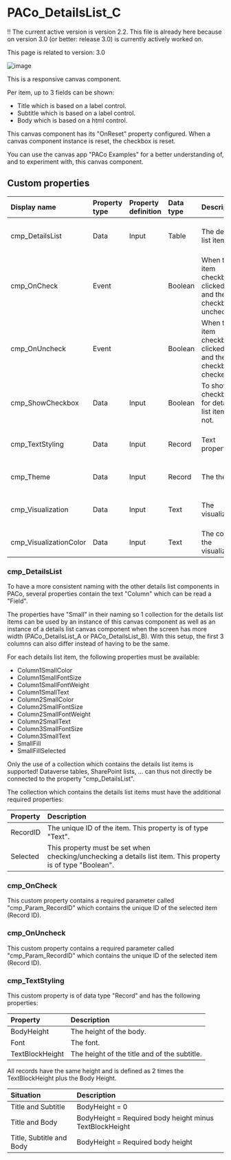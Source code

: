 # PACo_DetailsList_C

!! The current active version is version 2.2. This file is already here because on version 3.0 (or better: release 3.0) is currently actively worked on.

This page is related to version: 3.0

![image](https://user-images.githubusercontent.com/35654198/235979572-89783b98-c265-44c7-b2ef-e3f8158662b7.png)

This is a responsive canvas component.

Per item, up to 3 fields can be shown:
* Title which is based on a label control.
* Subtitle which is based on a label control.
* Body which is based on a html control.

This canvas component has its "OnReset" property configured. When a canvas component instance is reset, the checkbox is reset.

You can use the canvas app "PACo Examples" for a better understanding of, and to experiment with, this canvas component.

## Custom properties

| Display name | Property type | Property definition | Data type | Description | Memo
| :--- | :--- | :--- | :--- | :--- | :--- |
| cmp_DetailsList | Data | Input | Table | The details list items. | See the documention on cmp_DetailsList below. |
| cmp_OnCheck | Event | | Boolean | When the item checkbox is clicked on and the checkbox is unchecked. | See the documention on cmp_OnCheck below. |
| cmp_OnUncheck | Event | | Boolean | When the item checkbox is clicked on and the checkbox is checked. | See the documention on cmp_OnUncheck below. |
| cmp_ShowCheckbox | Data | Input | Boolean | To show the checkbox for details list items or not. | |
| cmp_TextStyling | Data | Input | Record | Text properties. | See the documention on cmp_TextStyling below. |
| cmp_Theme | Data | Input | Record | The theme. | See the documention on theming. |
| cmp_Visualization | Data | Input | Text | The visualization. | See the documention of canvas component cmp_Visualization_A. |
| cmp_VisualizationColor | Data | Input | Text | The color of the visualization. | |

### cmp_DetailsList
To have a more consistent naming with the other details list components in PACo, several properties contain the text "Column" which can be read a "Field".

The properties have "Small" in their naming so 1 collection for the details list items can be used by an instance of this canvas component as well as an instance of a details list canvas component when the screen has more width (PACo_DetailsList_A or PACo_DetailsList_B). With this setup, the first 3 columns can also differ instead of having to be the same.

For each details list item, the following properties must be available:
- Column1SmallColor
- Column1SmallFontSize
- Column1SmallFontWeight
- Column1SmallText
- Column2SmallColor
- Column2SmallFontSize
- Column2SmallFontWeight
- Column2SmallText
- Column3SmallFontSize
- Column3SmallText
- SmallFill
- SmallFillSelected

Only the use of a collection which contains the details list items is supported! Dataverse tables, SharePoint lists, ... can thus not directly be connected to the property "cmp_DetailsList".

The collection which contains the details list items must have the additional required properties:

| Property | Description |
| :--- | :--- |
| RecordID | The unique ID of the item. This property is of type "Text".  |
| Selected | This property must be set when checking/unchecking a details list item. This property is of type "Boolean". |

### cmp_OnCheck
This custom property contains a required parameter called "cmp_Param_RecordID" which contains the unique ID of the selected item (Record ID).

### cmp_OnUncheck
This custom property contains a required parameter called "cmp_Param_RecordID" which contains the unique ID of the selected item (Record ID).

### cmp_TextStyling
This custom property is of data type "Record" and has the following properties:

| Property | Description |
| :--- | :--- |
| BodyHeight | The height of the body. |
| Font | The font. |
| TextBlockHeight | The height of the title and of the subtitle. |

All records have the same height and is defined as 2 times the TextBlockHeight plus the Body Height.

| Situation | Description |
| :--- | :--- |
| Title and Subtitle | BodyHeight = 0 |
| Title and Body | BodyHeight = Required body height minus TextBlockHeight |
| Title, Subtitle and Body | BodyHeight = Required body height |

